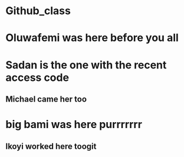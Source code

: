 # Github_class

# Oluwafemi was here before you all

# Sadan is the one with the recent access code

## Michael came her too

# big bami was here purrrrrrr

## Ikoyi worked here toogit 


